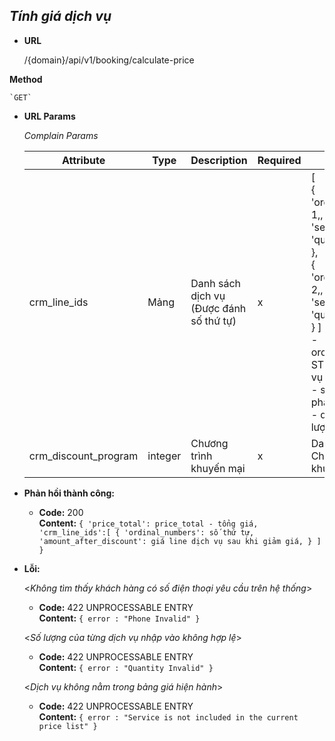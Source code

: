 ***Tính giá dịch vụ***
----
* **URL**

    /{domain}/api/v1/booking/calculate-price
    
 **Method**

    `GET`
* **URL Params**
  
  *Complain Params*
  
  | Attribute| Type  | Description  |  Required | Note |
  |---|---|---|---|---|
  | crm_line_ids| Mảng  | Danh sách dịch vụ (Được đánh số thứ tự) | x | [ <br/> { <br/> 'ordinal_numbers': 1,,<br/> 'service_id': id, <br/> 'quantity': Int, <br/> }, <br/> { <br/> 'ordinal_numbers': 2,,<br/> 'service_id': id, <br/> 'quantity': Int, <br/> } ] <br/> - ordinal_numbers: STT của line dịch vụ <br/> - service_id: Sản phẩm <br/>- quantity: Số lượng <br/>   |
  | crm_discount_program| integer  | Chương trình khuyến mại | x | Danh sách Chương trình khuyến mại |

* **Phản hồi thành công:**

  * **Code:** 200 <br />
    **Content:** `{
        'price_total': price_total - tổng giá,
        'crm_line_ids':[
                            {
                            'ordinal_numbers': số thứ tự,
                            'amount_after_discount': giá line dịch vụ sau khi giảm giá,
                            }
                        ]
        }`
 
* **Lỗi:**
    
  <_Không tìm thấy khách hàng có số điện thoại yêu cầu trên hệ thống_>

  * **Code:** 422 UNPROCESSABLE ENTRY <br />
    **Content:** `{ error : "Phone Invalid" }`
  
  <_Số lượng của từng dịch vụ nhập vào không hợp lệ_>

  * **Code:** 422 UNPROCESSABLE ENTRY <br />
    **Content:** `{ error : "Quantity Invalid" }`

  <_Dịch vụ không nằm trong bảng giá hiện hành_>

  * **Code:** 422 UNPROCESSABLE ENTRY <br />
    **Content:** `{ error : "Service is not included in the current price list" }`

